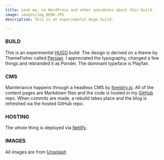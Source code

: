 ```yaml
---
title: Look ma, no WordPress and other anecdotes about this build.
image: images/img_0606.JPG
description: This is an experimental Hugo build.

---
```

### BUILD

This is an experimental [HUGO](https://gohugo.io/ "Hugo") build. The design is derived on a theme by ThemeFisher called [Persian](https://themes.gohugo.io/themes/persian-hugo "Persian"). I appreciated the typography, changed a few things and rebranded it as Ponder. The dominant typeface is Playfair.

### CMS

Maintenance happens through a headless CMS by [forestry.io](https://forestry.io "Forestry CMS"). All of the content pages are Markdown files and the code is hosted in my [GitHub](https://github.com/tripdog/ "GitHub") repo. When commits are made, a rebuild takes place and the blog is refreshed via the hosted GitHub repo.

### HOSTING

The whole thing is deployed via [Netlify](https://www.netlify.com/ "Netlify").

### IMAGES

All images are from [Unsplash](https://unsplash.com "Unsplash") 